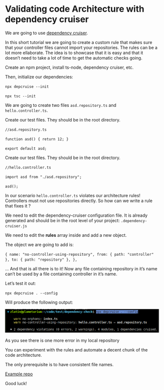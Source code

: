 # Validating code Architecture with dependency cruiser

We are going to use [dependency cruiser](https://github.com/sverweij/dependency-cruiser).

In this short tutorial we are going to create a custom rule that makes sure that your controller files cannot import your repositories. The rules can be a lot more ellaborate. The idea is to showcase that it is easy and that it doesn’t need to take a lot of time to get the automatic checks going.

Create an npm project, install ts-node, dependency cruiser, etc.

Then, initialize our dependencies:

`npx depcruise --init`&#x20;

`npx tsc --init`

We are going to create two files `asd.repository.ts` and `hello.controller.ts`.

Create our test files. They should be in the root directory.

`//asd.repository.ts`&#x20;

`function asd() { return 12; }`&#x20;

`export default asd;`

&#x20;

Create our test files. They should be in the root directory.

`//hello.controller.ts`&#x20;

`import asd from "./asd.repository";`&#x20;

`asd();`

&#x20;

In our scenario `hello.controller.ts` violates our architecture rules! Controllers must not use repositories directly. So how can we write a rule that fixes it ?

We need to edit the dependency-cruiser configuration file. It is already generated and should be in the root level of your project: `.dependency-cruiser.js`

We need to edit the **rules** array inside and add a new object.

The object we are going to add is:

`{ name: "no-controller-using-repository", from: { path: "controller" }, to: { path: "repository" }, },`

… And that is all there is to it! Now any file containing repository in it’s name can’t be used by a file containing controller in it’s name.

Let’s test it out:

`npx depcruise . --config`

Will produce the following output:

![](../.gitbook/assets/image.png)

As you see there is one more error in my local repository&#x20;

You can experiment with the rules and automate a decent chunk of the code architecture.

The only prerequisite is to have consistent file names.

[Example repo](https://github.com/Sprinting-Software/architecture-validation-primer)

Good luck!

